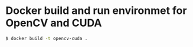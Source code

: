# Docker build and run environmet for OpenCV and CUDA

``` zsh
$ docker build -t opencv-cuda . 
```
